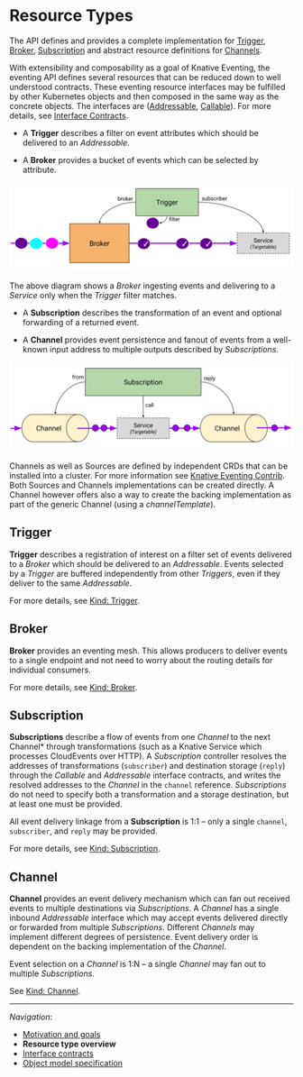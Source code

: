 # Resource Types

The API defines and provides a complete implementation for
[Trigger](spec.md#kind-trigger), [Broker](spec.md#kind-broker),
[Subscription](spec.md#kind-subscription) and abstract resource definitions for
[Channels](spec.md#kind-channel).

With extensibility and composability as a goal of Knative Eventing, the eventing
API defines several resources that can be reduced down to well understood
contracts. These eventing resource interfaces may be fulfilled by other
Kubernetes objects and then composed in the same way as the concrete objects.
The interfaces are ([Addressable](interfaces.md#addressable),
[Callable](interfaces.md#callable)). For more details, see
[Interface Contracts](interfaces.md).

- A **Trigger** describes a filter on event attributes which should be delivered
  to an _Addressable_.

- A **Broker** provides a bucket of events which can be selected by attribute.

<!-- https://drive.google.com/open?id=1CXRvT2g6sxk6-ZrwYcSf2BahCNVlLTLNZkm-laQitMg -->

![Broker Trigger Overview](images/broker-trigger-overview.svg)

The above diagram shows a _Broker_ ingesting events and delivering to a
_Service_ only when the _Trigger_ filter matches.

- A **Subscription** describes the transformation of an event and optional
  forwarding of a returned event.

- A **Channel** provides event persistence and fanout of events from a
  well-known input address to multiple outputs described by _Subscriptions_.

<!-- This image is sourced from https://drive.google.com/open?id=10mmXzDb8S_4_ZG_hcBr7s4HPISyBqcqeJLTXLwkilRc -->

![Resource Types Overview](images/resource-types-overview.svg)

Channels as well as Sources are defined by independent CRDs that can be
installed into a cluster. For more information see
[Knative Eventing Contrib](https://github.com/knative/eventing-contrib). Both
Sources and Channels implementations can be created directly. A Channel however
offers also a way to create the backing implementation as part of the generic
Channel (using a _channelTemplate_).

## Trigger

**Trigger** describes a registration of interest on a filter set of events
delivered to a _Broker_ which should be delivered to an _Addressable_. Events
selected by a _Trigger_ are buffered independently from other _Triggers_, even
if they deliver to the same _Addressable_.

For more details, see [Kind: Trigger](spec.md#kind-trigger).

## Broker

**Broker** provides an eventing mesh. This allows producers to deliver events to
a single endpoint and not need to worry about the routing details for individual
consumers.

For more details, see [Kind: Broker](spec.md#kind-broker).

## Subscription

**Subscriptions** describe a flow of events from one _Channel_ to the next
Channel\* through transformations (such as a Knative Service which processes
CloudEvents over HTTP). A _Subscription_ controller resolves the addresses of
transformations (`subscriber`) and destination storage (`reply`) through the
_Callable_ and _Addressable_ interface contracts, and writes the resolved
addresses to the _Channel_ in the `channel` reference. _Subscriptions_ do not
need to specify both a transformation and a storage destination, but at least
one must be provided.

All event delivery linkage from a **Subscription** is 1:1 – only a single
`channel`, `subscriber`, and `reply` may be provided.

For more details, see [Kind: Subscription](spec.md#kind-subscription).

## Channel

**Channel** provides an event delivery mechanism which can fan out received
events to multiple destinations via _Subscriptions_. A _Channel_ has a single
inbound _Addressable_ interface which may accept events delivered directly or
forwarded from multiple _Subscriptions_. Different _Channels_ may implement
different degrees of persistence. Event delivery order is dependent on the
backing implementation of the _Channel_.

Event selection on a _Channel_ is 1:N – a single _Channel_ may fan out to
multiple _Subscriptions_.

See [Kind: Channel](spec.md#kind-channel).

---

_Navigation_:

- [Motivation and goals](motivation.md)
- **Resource type overview**
- [Interface contracts](interfaces.md)
- [Object model specification](spec.md)

